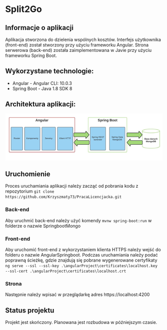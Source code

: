 # Split2Go

## Informacje o aplikacji
Aplikacja stworzona do dzielenia wspólnych kosztów.
Interfejs użytkownika (front-end) został stworzony przy użyciu frameworku Angular. Strona serwerowa (back-end) została zaimplementowana w Javie przy użyciu frameworku Spring Boot.
## Wykorzystane technologie:
* Angular - Angular CLI: 10.0.3
* Spring Boot - Java 1.8 SDK 8

## Architektura aplikacji:
![Example screenshot](./img/architektura.png)

## Uruchomienie
Proces uruchamiania aplikacji należy zacząć od pobrania kodu z repozytorium `git clone https://github.com/Krzyszmaty73/PracaLicencjacka.git`
### Back-end
Aby uruchmić back-end należy użyć komendy `mvnw spring-boot:run` w folderze o nazwie SpringbootMongo
### Front-end
Aby uruchomić front-end z wykorzystaniem klienta HTTPS należy wejść do folderu o nazwie AngularSpringboot. Podczas uruchamiania należy podać poprawną ścieżkę, gdzie znajdują się pobrane wygenerowane certyfikaty `ng serve --ssl --ssl-key .\angularProject\certificates\localhost.key  --ssl-cert .\angularProject\certificates\localhost.crt`
### Strona
Następnie należy wpisać w przeglądarkę adres https://localhost:4200

## Status projektu
Projekt jest skończony. Planowana jest rozbudowa w późniejszym czasie.
